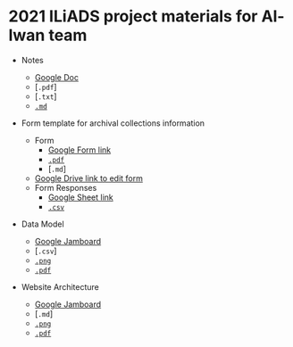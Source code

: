 # 2021 ILiADS project materials for Al-Iwan team

- Notes
  * [Google Doc](https://docs.google.com/document/d/1C536tjOD3YYShozO6ZbcWVcJ8_uTzeem5cp_muojCEc/edit?usp=sharing)
  * [`.pdf`]
  * [`.txt`]
  * [`.md`](https://github.com/kwaldenphd/iliads-al-iwan/blob/main/notes.md)

- Form template for archival collections information
  * Form
    * [Google Form link](https://docs.google.com/forms/d/e/1FAIpQLSfatQEaoWoi3EcRX2LUS78COgQuAXugAYnnqBnbWNc1Ls4cRQ/viewform?usp=sf_link)
    * [`.pdf`](https://github.com/kwaldenphd/iliads-al-iwan/blob/main/files/Google_Form_Template.pdf)
    * [`.md`]
  * [Google Drive link to edit form](https://docs.google.com/forms/d/1gqAwq6bGtUB24MJScYp7431pHlys4MVzXseyubdsHdY/edit?usp=sharing)
  * Form Responses
    * [Google Sheet link](https://docs.google.com/spreadsheets/d/1iy78AEmq1iucsOKY2j824bPCeNVkkk41v5eTAb10o_c/edit?usp=sharing)
    * [`.csv`](https://github.com/kwaldenphd/iliads-al-iwan/blob/main/files/Google_Form_Responses.csv)

- Data Model
  * [Google Jamboard](https://jamboard.google.com/d/1SfqpsdugMynnOyjzt8UoRPbruhDmJ3SiOOfcm7Slipc/edit?usp=sharing)
  * [`.csv`]
  * [`.png`](https://github.com/kwaldenphd/iliads-al-iwan/blob/main/files/Data_Model.png)
  * [`.pdf`](https://github.com/kwaldenphd/iliads-al-iwan/blob/main/files/Google_Jamboards.pdf)

- Website Architecture
  * [Google Jamboard](https://jamboard.google.com/d/1SfqpsdugMynnOyjzt8UoRPbruhDmJ3SiOOfcm7Slipc/edit?usp=sharing)
  * [`.md`]
  * [`.png`](https://github.com/kwaldenphd/iliads-al-iwan/blob/main/files/Website_Architecture.png)
  * [`.pdf`](https://github.com/kwaldenphd/iliads-al-iwan/blob/main/files/Google_Jamboards.pdf)
